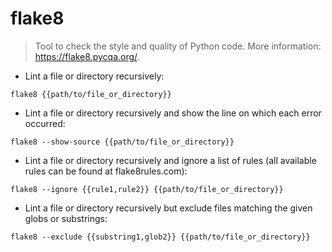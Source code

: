 # flake8

> Tool to check the style and quality of Python code.
> More information: <https://flake8.pycqa.org/>.

- Lint a file or directory recursively:

`flake8 {{path/to/file_or_directory}}`

- Lint a file or directory recursively and show the line on which each error occurred:

`flake8 --show-source {{path/to/file_or_directory}}`

- Lint a file or directory recursively and ignore a list of rules (all available rules can be found at flake8rules.com):

`flake8 --ignore {{rule1,rule2}} {{path/to/file_or_directory}}`

- Lint a file or directory recursively but exclude files matching the given globs or substrings:

`flake8 --exclude {{substring1,glob2}} {{path/to/file_or_directory}}`
